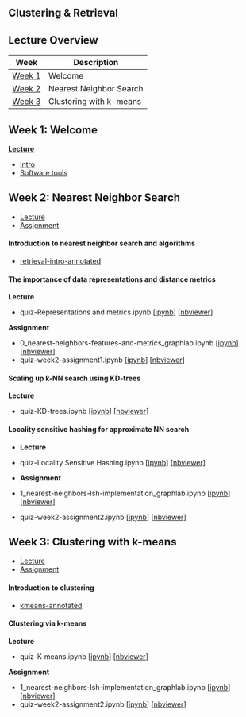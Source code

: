 Clustering & Retrieval
---

## Lecture Overview

| Week | Description |
|--------------------------------------------------------------------------------------------------------------|-------------------------------------------------------------------------------------------------------------------------------------------------------------------|
| [Week 1](https://github.com/tuanavu/coursera-university-of-washington/tree/master/machine_learning/4_clustering_and_retrieval#week-1-welcome) | Welcome |
| [Week 2](https://github.com/tuanavu/coursera-university-of-washington/tree/master/machine_learning/4_clustering_and_retrieval#week-2-nearest-neighbor-search) | Nearest Neighbor Search |
| [Week 3](https://github.com/tuanavu/coursera-university-of-washington/tree/master/machine_learning/4_clustering_and_retrieval#week-3-clustering-with-k-means) | Clustering with k-means |


## Week 1: Welcome

**[Lecture](./lecture/week1)**
- [intro](./lecture/week1/01_slides-presented-in-this-module_intro.pdf)
- [Software tools](./lecture/week1/Software%20tools.pdf)

## Week 2: Nearest Neighbor Search

- [Lecture](./lecture/week2)
- [Assignment](https://github.com/tuanavu/coursera-university-of-washington/tree/master/machine_learning/4_clustering_and_retrieval/assigment/week2)

#### Introduction to nearest neighbor search and algorithms

- [retrieval-intro-annotated](./lecture/week2/01_slides-presented-in-this-module_retrieval-intro-annotated.pdf)

#### The importance of data representations and distance metrics

**Lecture**
- quiz-Representations and metrics.ipynb [[ipynb](./lecture/week2/quiz-Representations%20and%20metrics.ipynb)] [[nbviewer](http://nbviewer.jupyter.org/github/tuanavu/coursera-university-of-washington/blob/master/machine_learning/4_clustering_and_retrieval/lecture/week2/quiz-Representations%20and%20metrics.ipynb)]

**Assignment**
- 0_nearest-neighbors-features-and-metrics_graphlab.ipynb [[ipynb](./assignment/week2/0_nearest-neighbors-features-and-metrics_graphlab.ipynb)] [[nbviewer](http://nbviewer.jupyter.org/github/tuanavu/coursera-university-of-washington/blob/master/machine_learning/4_clustering_and_retrieval/assigment/week2/0_nearest-neighbors-features-and-metrics_graphlab.ipynb)]
- quiz-week2-assignment1.ipynb [[ipynb](./assignment/week2/quiz-week2-assignment1.ipynb)] [[nbviewer](http://nbviewer.jupyter.org/github/tuanavu/coursera-university-of-washington/blob/master/machine_learning/4_clustering_and_retrieval/assigment/week2/quiz-week2-assignment1.ipynb)]

#### Scaling up k-NN search using KD-trees

**Lecture**
- quiz-KD-trees.ipynb [[ipynb](./lecture/week2/quiz-KD-trees.ipynb)] [[nbviewer](http://nbviewer.jupyter.org/github/tuanavu/coursera-university-of-washington/blob/master/machine_learning/4_clustering_and_retrieval/lecture/week2/quiz-KD-trees.ipynb)]

#### Locality sensitive hashing for approximate NN search

- **Lecture**
- quiz-Locality Sensitive Hashing.ipynb [[ipynb](./lecture/week2/quiz-Locality%20Sensitive%20Hashing.ipynb)] [[nbviewer](http://nbviewer.jupyter.org/github/tuanavu/coursera-university-of-washington/blob/master/machine_learning/4_clustering_and_retrieval/lecture/week2/quiz-Locality%20Sensitive%20Hashing.ipynb)]

- **Assignment**
- 1_nearest-neighbors-lsh-implementation_graphlab.ipynb [[ipynb](./assignment/week2/1_nearest-neighbors-lsh-implementation_graphlab.ipynb)] [[nbviewer](http://nbviewer.jupyter.org/github/tuanavu/coursera-university-of-washington/blob/master/machine_learning/4_clustering_and_retrieval/assigment/week2/1_nearest-neighbors-lsh-implementation_graphlab.ipynb)]
- quiz-week2-assignment2.ipynb [[ipynb](./assignment/week2/quiz-week2-assignment2.ipynb)] [[nbviewer](http://nbviewer.jupyter.org/github/tuanavu/coursera-university-of-washington/blob/master/machine_learning/4_clustering_and_retrieval/assigment/week2/quiz-week2-assignment2.ipynb)]


## Week 3: Clustering with k-means

- [Lecture](./lecture/week3)
- [Assignment](https://github.com/tuanavu/coursera-university-of-washington/tree/master/machine_learning/4_clustering_and_retrieval/assigment/week3)

#### Introduction to clustering

- [kmeans-annotated](./lecture/week3/01_slides-presented-in-this-module_kmeans-annotated.pdf)

#### Clustering via k-means

**Lecture**
- quiz-K-means.ipynb [[ipynb](./lecture/week3/quiz-k-means.ipynb)] [[nbviewer](http://nbviewer.jupyter.org/github/tuanavu/coursera-university-of-washington/blob/master/machine_learning/4_clustering_and_retrieval/lecture/week2/quiz-Locality%20Sensitive%20Hashing.ipynb)]

**Assignment**
- 1_nearest-neighbors-lsh-implementation_graphlab.ipynb [[ipynb](./assigment/week3/2_kmeans-with-text-data_graphlab.ipynb)] [[nbviewer](http://nbviewer.jupyter.org/github/tuanavu/coursera-university-of-washington/blob/master/machine_learning/4_clustering_and_retrieval/assigment/week2/1_nearest-neighbors-lsh-implementation_graphlab.ipynb)]
- quiz-week2-assignment2.ipynb [[ipynb](./assigment/week3/quiz-week3-assignment1.ipynb)] [[nbviewer](http://nbviewer.jupyter.org/github/tuanavu/coursera-university-of-washington/blob/master/machine_learning/4_clustering_and_retrieval/assigment/week2/quiz-week2-assignment2.ipynb)]



